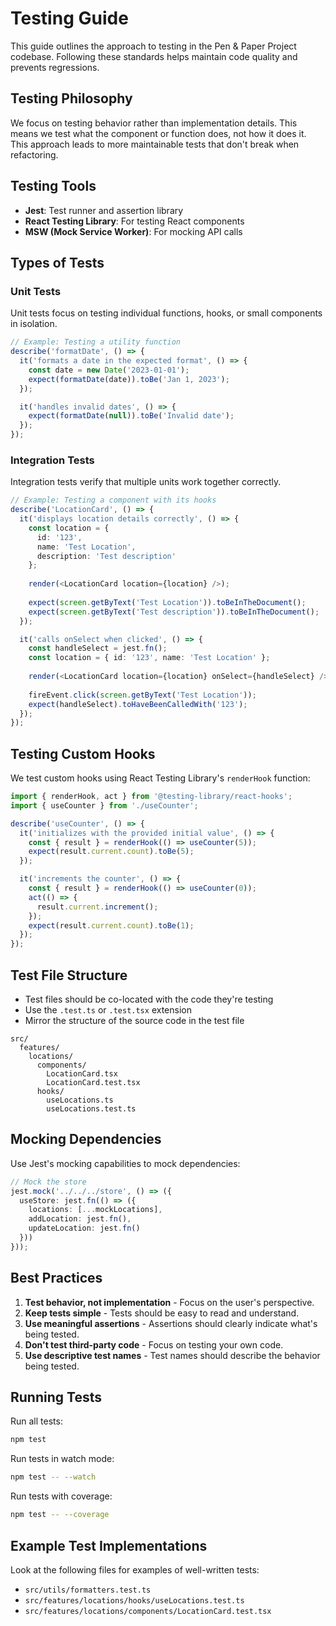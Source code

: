 # Testing Guide

This guide outlines the approach to testing in the Pen & Paper Project codebase. Following these standards helps maintain code quality and prevents regressions.

## Testing Philosophy

We focus on testing behavior rather than implementation details. This means we test what the component or function does, not how it does it. This approach leads to more maintainable tests that don't break when refactoring.

## Testing Tools

- **Jest**: Test runner and assertion library
- **React Testing Library**: For testing React components
- **MSW (Mock Service Worker)**: For mocking API calls

## Types of Tests

### Unit Tests

Unit tests focus on testing individual functions, hooks, or small components in isolation.

```typescript
// Example: Testing a utility function
describe('formatDate', () => {
  it('formats a date in the expected format', () => {
    const date = new Date('2023-01-01');
    expect(formatDate(date)).toBe('Jan 1, 2023');
  });

  it('handles invalid dates', () => {
    expect(formatDate(null)).toBe('Invalid date');
  });
});
```

### Integration Tests

Integration tests verify that multiple units work together correctly.

```typescript
// Example: Testing a component with its hooks
describe('LocationCard', () => {
  it('displays location details correctly', () => {
    const location = {
      id: '123',
      name: 'Test Location',
      description: 'Test description'
    };
    
    render(<LocationCard location={location} />);
    
    expect(screen.getByText('Test Location')).toBeInTheDocument();
    expect(screen.getByText('Test description')).toBeInTheDocument();
  });

  it('calls onSelect when clicked', () => {
    const handleSelect = jest.fn();
    const location = { id: '123', name: 'Test Location' };
    
    render(<LocationCard location={location} onSelect={handleSelect} />);
    
    fireEvent.click(screen.getByText('Test Location'));
    expect(handleSelect).toHaveBeenCalledWith('123');
  });
});
```

## Testing Custom Hooks

We test custom hooks using React Testing Library's `renderHook` function:

```typescript
import { renderHook, act } from '@testing-library/react-hooks';
import { useCounter } from './useCounter';

describe('useCounter', () => {
  it('initializes with the provided initial value', () => {
    const { result } = renderHook(() => useCounter(5));
    expect(result.current.count).toBe(5);
  });

  it('increments the counter', () => {
    const { result } = renderHook(() => useCounter(0));
    act(() => {
      result.current.increment();
    });
    expect(result.current.count).toBe(1);
  });
});
```

## Test File Structure

- Test files should be co-located with the code they're testing
- Use the `.test.ts` or `.test.tsx` extension
- Mirror the structure of the source code in the test file

```
src/
  features/
    locations/
      components/
        LocationCard.tsx
        LocationCard.test.tsx
      hooks/
        useLocations.ts
        useLocations.test.ts
```

## Mocking Dependencies

Use Jest's mocking capabilities to mock dependencies:

```typescript
// Mock the store
jest.mock('../../../store', () => ({
  useStore: jest.fn(() => ({
    locations: [...mockLocations],
    addLocation: jest.fn(),
    updateLocation: jest.fn()
  }))
}));
```

## Best Practices

1. **Test behavior, not implementation** - Focus on the user's perspective.
2. **Keep tests simple** - Tests should be easy to read and understand.
3. **Use meaningful assertions** - Assertions should clearly indicate what's being tested.
4. **Don't test third-party code** - Focus on testing your own code.
5. **Use descriptive test names** - Test names should describe the behavior being tested.

## Running Tests

Run all tests:

```bash
npm test
```

Run tests in watch mode:

```bash
npm test -- --watch
```

Run tests with coverage:

```bash
npm test -- --coverage
```

## Example Test Implementations

Look at the following files for examples of well-written tests:

- `src/utils/formatters.test.ts`
- `src/features/locations/hooks/useLocations.test.ts`
- `src/features/locations/components/LocationCard.test.tsx` 